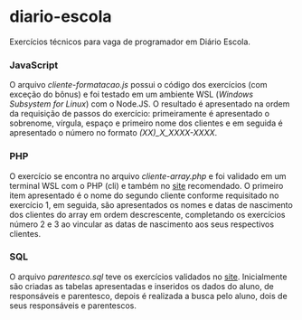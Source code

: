 # diario-escola
Exercícios técnicos para vaga de programador em Diário Escola.

### JavaScript
O arquivo _cliente-formatacao.js_ possui o código dos exercícios (com exceção do bônus) e foi testado em um ambiente WSL (_Windows Subsystem for Linux_) com o Node.JS.
O resultado é apresentado na ordem da requisição de passos do exercício: primeiramente é apresentado o sobrenome, vírgula, espaço e primeiro nome dos clientes e em seguida é apresentado o número no formato _(XX)\_X\_XXXX-XXXX_.

### PHP
O exercício se encontra no arquivo _cliente-array.php_ e foi validado em um terminal WSL com o PHP (cli) e também no [site](https://www.w3schools.com/php/phptryit.asp?filename=tryphp_compiler) recomendado.
O primeiro item apresentado é o nome do segundo cliente conforme requisitado no exercício 1, em seguida, são apresentados os nomes e datas de nascimento dos clientes do array em ordem descrescente, completando os exercícios número 2 e 3 ao vincular as datas de nascimento aos seus respectivos clientes.

### SQL
O arquivo _parentesco.sql_ teve os exercícios validados no [site](https://sqliteonline.com).
Inicialmente são criadas as tabelas apresentadas e inseridos os dados do aluno, de responsáveis e parentesco, depois é realizada a busca pelo aluno, dois de seus responsáveis e parentescos.